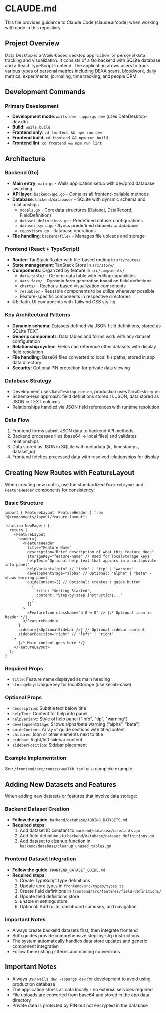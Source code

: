 # CLAUDE.md

This file provides guidance to Claude Code (claude.ai/code) when working with code in this repository.

## Project Overview

Data Desktop is a Wails-based desktop application for personal data tracking and visualization. It consists of a Go backend with SQLite database and a React TypeScript frontend. The application allows users to track various types of personal metrics including DEXA scans, bloodwork, daily metrics, experiments, journaling, time tracking, and people CRM.

## Development Commands

### Primary Development
- **Development mode**: `wails dev -appargs dev` (uses DataDesktop-dev.db)
- **Build**: `wails build`
- **Frontend only**: `cd frontend && npm run dev`
- **Frontend build**: `cd frontend && npm run build`
- **Frontend lint**: `cd frontend && npm run lint`

## Architecture

### Backend (Go)
- **Main entry**: `main.go` - Wails application setup with dev/prod database switching
- **API layer**: `backend/api.go` - Contains all frontend-callable methods
- **Database**: `backend/database/` - SQLite with dynamic schema and relationships
  - `models.go` - Core data structures (Dataset, DataRecord, FieldDefinition)
  - `dataset_definitions.go` - Predefined dataset configurations
  - `dataset_sync.go` - Syncs predefined datasets to database
  - `repository.go` - Database operations
- **File handling**: `backend/file/` - Manages file uploads and storage

### Frontend (React + TypeScript)
- **Router**: TanStack Router with file-based routing in `src/routes/`
- **State management**: TanStack Store in `src/store/`
- **Components**: Organized by feature in `src/components/`
  - `data-table/` - Generic data table with editing capabilities
  - `data-form/` - Dynamic form generation based on field definitions
  - `charts/` - Recharts-based visualization components
  - `resuable/` - Reusable components to be utilize whenever possible
  - Feature-specific components in respective directories
- **UI**: Radix UI components with Tailwind CSS styling

### Key Architectural Patterns
- **Dynamic schema**: Datasets defined via JSON field definitions, stored as SQLite TEXT
- **Generic components**: Data tables and forms work with any dataset configuration
- **Relationship system**: Fields can reference other datasets with display field resolution
- **File handling**: Base64 files converted to local file paths, stored in app data directory
- **Security**: Optional PIN protection for private data viewing

### Database Strategy
- Development uses `DataDesktop-dev.db`, production uses `DataDesktop.db`
- Schema-less approach: field definitions stored as JSON, data stored as JSON in TEXT columns
- Relationships handled via JSON field references with runtime resolution

### Data Flow
1. Frontend forms submit JSON data to backend API methods
2. Backend processes files (base64 → local files) and validates relationships
3. Data stored as JSON in SQLite with metadata (id, timestamps, dataset_id)
4. Frontend fetches processed data with resolved relationships for display

## Creating New Routes with FeatureLayout

When creating new routes, use the standardized `FeatureLayout` and `FeatureHeader` components for consistency:

### Basic Structure
```tsx
import { FeatureLayout, FeatureHeader } from "@/components/layout/feature-layout";

function NewPage() {
  return (
    <FeatureLayout
      header={
        <FeatureHeader
          title="Feature Name"
          description="Brief description of what this feature does"
          storageKey="feature-name" // Used for localStorage keys
          helpText="Optional help text that appears in a collapsible info panel"
          helpVariant="info" // "info" | "tip" | "warning"
          developmentStage="alpha" // Optional: "alpha" | "beta" - shows warning panel
          guideContent={[ // Optional: creates a guide button
            {
              title: "Getting Started",
              content: "Step-by-step instructions..."
            }
          ]}
        >
          <FeatureIcon className="h-8 w-8" /> {/* Optional icon in header */}
        </FeatureHeader>
      }
      sidebar={<OptionalSidebar />} // Optional sidebar content
      sidebarPosition="right" // "left" | "right"
    >
      {/* Main content goes here */}
    </FeatureLayout>
  );
}
```

### Required Props
- `title`: Feature name displayed as main heading
- `storageKey`: Unique key for localStorage (use kebab-case)

### Optional Props
- `description`: Subtitle text below title
- `helpText`: Content for help info panel
- `helpVariant`: Style of help panel ("info", "tip", "warning")
- `developmentStage`: Shows alpha/beta warning ("alpha", "beta")
- `guideContent`: Array of guide sections with title/content
- `children`: Icon or other elements next to title
- `sidebar`: Right/left sidebar content
- `sidebarPosition`: Sidebar placement

### Example Implementation
See `/frontend/src/routes/wealth.tsx` for a complete example.

## Adding New Datasets and Features

When adding new datasets or features that involve data storage:

### Backend Dataset Creation
- **Follow the guide**: `backend/database/ADDING_DATASETS.md`
- **Required steps**:
  1. Add dataset ID constant to `backend/database/constants.go`
  2. Add field definitions to `backend/database/dataset_definitions.go`
  3. Add dataset to cleanup function in `backend/database/cleanup_unused_tables.go`

### Frontend Dataset Integration
- **Follow the guide**: `FRONTEND_DATASET_GUIDE.md`
- **Required steps**:
  1. Create TypeScript type definitions
  2. Update core types in `frontend/src/types/types.ts`
  3. Create field definitions in `frontend/src/features/field-definitions/`
  4. Update field definitions store
  5. Enable in settings store
  6. Optional: Add route, dashboard summary, and navigation

### Important Notes
- Always create backend datasets first, then integrate frontend
- Both guides provide comprehensive step-by-step instructions
- The system automatically handles data store updates and generic component integration
- Follow the existing patterns and naming conventions

## Important Notes

- Always use `wails dev -appargs dev` for development to avoid using production database
- The application stores all data locally - no external services required
- File uploads are converted from base64 and stored in the app data directory
- Private data is protected by PIN but not encrypted in the database